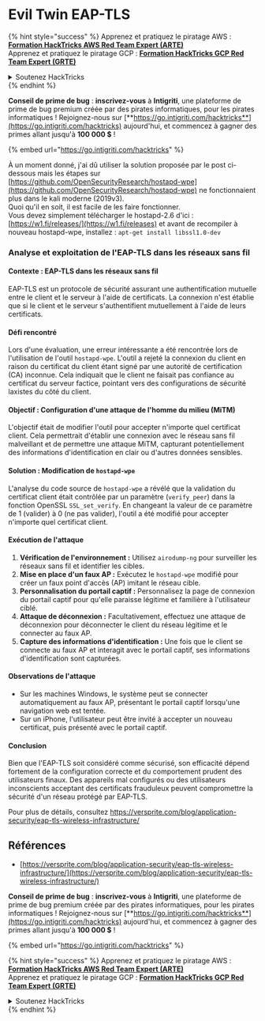 # Evil Twin EAP-TLS

{% hint style="success" %}
Apprenez et pratiquez le piratage AWS :<img src="/.gitbook/assets/arte.png" alt="" data-size="line">[**Formation HackTricks AWS Red Team Expert (ARTE)**](https://training.hacktricks.xyz/courses/arte)<img src="/.gitbook/assets/arte.png" alt="" data-size="line">\
Apprenez et pratiquez le piratage GCP : <img src="/.gitbook/assets/grte.png" alt="" data-size="line">[**Formation HackTricks GCP Red Team Expert (GRTE)**<img src="/.gitbook/assets/grte.png" alt="" data-size="line">](https://training.hacktricks.xyz/courses/grte)

<details>

<summary>Soutenez HackTricks</summary>

* Consultez les [**plans d'abonnement**](https://github.com/sponsors/carlospolop) !
* **Rejoignez le** 💬 [**groupe Discord**](https://discord.gg/hRep4RUj7f) ou le [**groupe Telegram**](https://t.me/peass) ou **suivez** nous sur **Twitter** 🐦 [**@hacktricks\_live**](https://twitter.com/hacktricks\_live)**.**
* **Partagez des astuces de piratage en soumettant des PR aux** [**HackTricks**](https://github.com/carlospolop/hacktricks) et [**HackTricks Cloud**](https://github.com/carlospolop/hacktricks-cloud) dépôts GitHub.

</details>
{% endhint %}

<img src="../../.gitbook/assets/i3.png" alt="" data-size="original">\
**Conseil de prime de bug** : **inscrivez-vous** à **Intigriti**, une plateforme de prime de bug premium créée par des pirates informatiques, pour les pirates informatiques ! Rejoignez-nous sur [**https://go.intigriti.com/hacktricks**](https://go.intigriti.com/hacktricks) aujourd'hui, et commencez à gagner des primes allant jusqu'à **100 000 $** !

{% embed url="https://go.intigriti.com/hacktricks" %}

À un moment donné, j'ai dû utiliser la solution proposée par le post ci-dessous mais les étapes sur [https://github.com/OpenSecurityResearch/hostapd-wpe](https://github.com/OpenSecurityResearch/hostapd-wpe) ne fonctionnaient plus dans le kali moderne (2019v3).\
Quoi qu'il en soit, il est facile de les faire fonctionner.\
Vous devez simplement télécharger le hostapd-2.6 d'ici : [https://w1.fi/releases/](https://w1.fi/releases) et avant de recompiler à nouveau hostapd-wpe, installez : `apt-get install libssl1.0-dev`

### Analyse et exploitation de l'EAP-TLS dans les réseaux sans fil

#### Contexte : EAP-TLS dans les réseaux sans fil
EAP-TLS est un protocole de sécurité assurant une authentification mutuelle entre le client et le serveur à l'aide de certificats. La connexion n'est établie que si le client et le serveur s'authentifient mutuellement à l'aide de leurs certificats.

#### Défi rencontré
Lors d'une évaluation, une erreur intéressante a été rencontrée lors de l'utilisation de l'outil `hostapd-wpe`. L'outil a rejeté la connexion du client en raison du certificat du client étant signé par une autorité de certification (CA) inconnue. Cela indiquait que le client ne faisait pas confiance au certificat du serveur factice, pointant vers des configurations de sécurité laxistes du côté du client.

#### Objectif : Configuration d'une attaque de l'homme du milieu (MiTM)
L'objectif était de modifier l'outil pour accepter n'importe quel certificat client. Cela permettrait d'établir une connexion avec le réseau sans fil malveillant et de permettre une attaque MiTM, capturant potentiellement des informations d'identification en clair ou d'autres données sensibles.

#### Solution : Modification de `hostapd-wpe`
L'analyse du code source de `hostapd-wpe` a révélé que la validation du certificat client était contrôlée par un paramètre (`verify_peer`) dans la fonction OpenSSL `SSL_set_verify`. En changeant la valeur de ce paramètre de 1 (valider) à 0 (ne pas valider), l'outil a été modifié pour accepter n'importe quel certificat client.

#### Exécution de l'attaque
1. **Vérification de l'environnement :** Utilisez `airodump-ng` pour surveiller les réseaux sans fil et identifier les cibles.
2. **Mise en place d'un faux AP :** Exécutez le `hostapd-wpe` modifié pour créer un faux point d'accès (AP) imitant le réseau cible.
3. **Personnalisation du portail captif :** Personnalisez la page de connexion du portail captif pour qu'elle paraisse légitime et familière à l'utilisateur ciblé.
4. **Attaque de déconnexion :** Facultativement, effectuez une attaque de déconnexion pour déconnecter le client du réseau légitime et le connecter au faux AP.
5. **Capture des informations d'identification :** Une fois que le client se connecte au faux AP et interagit avec le portail captif, ses informations d'identification sont capturées.

#### Observations de l'attaque
- Sur les machines Windows, le système peut se connecter automatiquement au faux AP, présentant le portail captif lorsqu'une navigation web est tentée.
- Sur un iPhone, l'utilisateur peut être invité à accepter un nouveau certificat, puis présenté avec le portail captif.

#### Conclusion
Bien que l'EAP-TLS soit considéré comme sécurisé, son efficacité dépend fortement de la configuration correcte et du comportement prudent des utilisateurs finaux. Des appareils mal configurés ou des utilisateurs inconscients acceptant des certificats frauduleux peuvent compromettre la sécurité d'un réseau protégé par EAP-TLS.

Pour plus de détails, consultez https://versprite.com/blog/application-security/eap-tls-wireless-infrastructure/

## Références
* [https://versprite.com/blog/application-security/eap-tls-wireless-infrastructure/](https://versprite.com/blog/application-security/eap-tls-wireless-infrastructure/)

<img src="../../.gitbook/assets/i3.png" alt="" data-size="original">\
**Conseil de prime de bug** : **inscrivez-vous** à **Intigriti**, une plateforme de prime de bug premium créée par des pirates informatiques, pour les pirates informatiques ! Rejoignez-nous sur [**https://go.intigriti.com/hacktricks**](https://go.intigriti.com/hacktricks) aujourd'hui, et commencez à gagner des primes allant jusqu'à **100 000 $** !

{% embed url="https://go.intigriti.com/hacktricks" %}

{% hint style="success" %}
Apprenez et pratiquez le piratage AWS :<img src="/.gitbook/assets/arte.png" alt="" data-size="line">[**Formation HackTricks AWS Red Team Expert (ARTE)**](https://training.hacktricks.xyz/courses/arte)<img src="/.gitbook/assets/arte.png" alt="" data-size="line">\
Apprenez et pratiquez le piratage GCP : <img src="/.gitbook/assets/grte.png" alt="" data-size="line">[**Formation HackTricks GCP Red Team Expert (GRTE)**<img src="/.gitbook/assets/grte.png" alt="" data-size="line">](https://training.hacktricks.xyz/courses/grte)

<details>

<summary>Soutenez HackTricks</summary>

* Consultez les [**plans d'abonnement**](https://github.com/sponsors/carlospolop) !
* **Rejoignez le** 💬 [**groupe Discord**](https://discord.gg/hRep4RUj7f) ou le [**groupe Telegram**](https://t.me/peass) ou **suivez** nous sur **Twitter** 🐦 [**@hacktricks\_live**](https://twitter.com/hacktricks\_live)**.**
* **Partagez des astuces de piratage en soumettant des PR aux** [**HackTricks**](https://github.com/carlospolop/hacktricks) et [**HackTricks Cloud**](https://github.com/carlospolop/hacktricks-cloud) dépôts GitHub.

</details>
{% endhint %}
